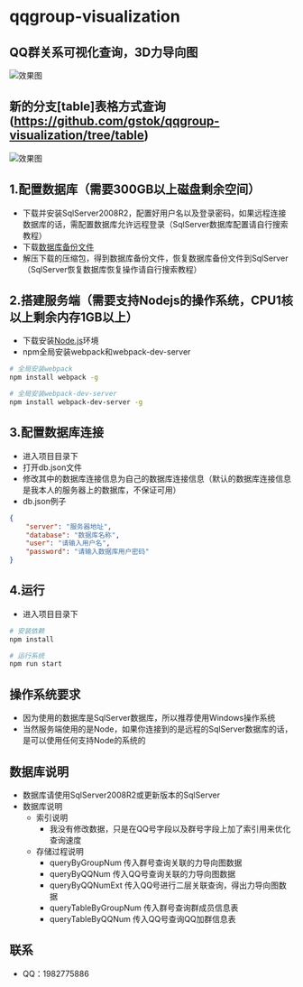 # qqgroup-visualization

## QQ群关系可视化查询，3D力导向图
![效果图](https://github.com/gstok/qqgroup-visualization/blob/master/result/1.jpg)

## 新的分支[table]表格方式查询(https://github.com/gstok/qqgroup-visualization/tree/table)
![效果图](https://github.com/gstok/qqgroup-visualization/blob/table/img/1.png)

## 1.配置数据库（需要300GB以上磁盘剩余空间）
+ 下载并安装SqlServer2008R2，配置好用户名以及登录密码，如果远程连接数据库的话，需配置数据库允许远程登录（SqlServer数据库配置请自行搜索教程）
+ 下载[数据库备份文件](https://pan.baidu.com/s/1bz36WurfQIuyBRykyqXBug)
+ 解压下载的压缩包，得到数据库备份文件，恢复数据库备份文件到SqlServer（SqlServer恢复数据库恢复操作请自行搜索教程）

## 2.搭建服务端（需要支持Nodejs的操作系统，CPU1核以上剩余内存1GB以上）
+ 下载安装[Node.js](https://nodejs.org/en/)环境
+ npm全局安装webpack和webpack-dev-server
``` bash
# 全局安装webpack
npm install webpack -g

# 全局安装webpack-dev-server
npm install webpack-dev-server -g
```
## 3.配置数据库连接
+ 进入项目目录下
+ 打开db.json文件
+ 修改其中的数据库连接信息为自己的数据库连接信息（默认的数据库连接信息是我本人的服务器上的数据库，不保证可用）
+ db.json例子
``` json
{
    "server": "服务器地址",
    "database": "数据库名称",
    "user": "请输入用户名",
    "password": "请输入数据库用户密码"
}
```

## 4.运行
+ 进入项目目录下
``` bash
# 安装依赖
npm install

# 运行系统
npm run start
```

## 操作系统要求
+ 因为使用的数据库是SqlServer数据库，所以推荐使用Windows操作系统
+ 当然服务端使用的是Node，如果你连接到的是远程的SqlServer数据库的话，是可以使用任何支持Node的系统的

## 数据库说明
+ 数据库请使用SqlServer2008R2或更新版本的SqlServer
+ 数据库说明
    + 索引说明
        + 我没有修改数据，只是在QQ号字段以及群号字段上加了索引用来优化查询速度
    + 存储过程说明
        + queryByGroupNum 传入群号查询关联的力导向图数据
        + queryByQQNum 传入QQ号查询关联的力导向图数据
        + queryByQQNumExt 传入QQ号进行二层关联查询，得出力导向图数据
        + queryTableByGroupNum 传入群号查询群成员信息表
        + queryTableByQQNum 传入QQ号查询QQ加群信息表
        
## 联系
+ QQ：1982775886
